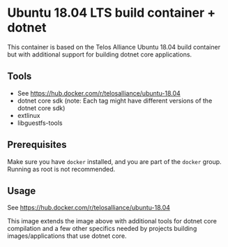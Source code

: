 # Ubuntu 18.04 LTS build container + dotnet

This container is based on the Telos Alliance Ubuntu 18.04 build container but with additional support for building dotnet core applications.

## Tools

- See https://hub.docker.com/r/telosalliance/ubuntu-18.04
- dotnet core sdk (note: Each tag might have different versions of the dotnet core sdk)
- extlinux
- libguestfs-tools

## Prerequisites

Make sure you have `docker` installed, and you are part of the `docker` group. Running as root is not recommended.

## Usage

See https://hub.docker.com/r/telosalliance/ubuntu-18.04

This image extends the image above with additional tools for dotnet core compilation and a few other specifics needed by projects building images/applications that use dotnet core.